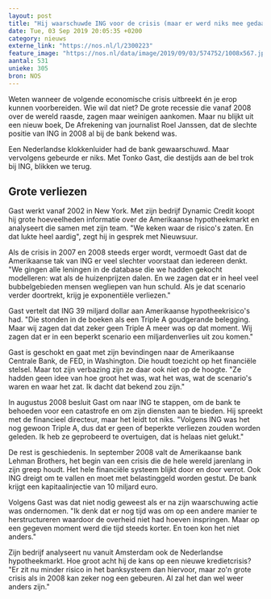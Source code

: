 ```yaml
---
layout: post
title: "Hij waarschuwde ING voor de crisis (maar er werd niks mee gedaan)"
date: Tue, 03 Sep 2019 20:05:35 +0200
category: nieuws
externe_link: "https://nos.nl/l/2300223"
feature_image: "https://nos.nl/data/image/2019/09/03/574752/1008x567.jpg"
aantal: 531
unieke: 305
bron: NOS
---
```


<p>Weten wanneer de volgende economische crisis uitbreekt én je erop kunnen voorbereiden. Wie wil dat niet? De grote recessie die vanaf 2008 over de wereld raasde, zagen maar weinigen aankomen. Maar nu blijkt uit een nieuw boek, De Afrekening van journalist Roel Janssen, dat de slechte positie van ING in 2008 al bij de bank bekend was.</p>
<p>Een Nederlandse klokkenluider had de bank gewaarschuwd. Maar vervolgens gebeurde er niks. Met Tonko Gast, die destijds aan de bel trok bij ING, blikken we terug.</p>
<h2>Grote verliezen</h2>
<p>Gast werkt vanaf 2002 in New York. Met zijn bedrijf Dynamic Credit koopt hij grote hoeveelheden informatie over de Amerikaanse hypotheekmarkt en analyseert die samen met zijn team. "We keken waar de risico's zaten. En dat lukte heel aardig", zegt hij in gesprek met Nieuwsuur.</p>
<p>Als de crisis in 2007 en 2008 steeds erger wordt, vermoedt Gast dat de Amerikaanse tak van ING er veel slechter voorstaat dan iedereen denkt. "We gingen alle leningen in de database die we hadden gekocht modelleren: wat als de huizenprijzen dalen. En we zagen dat er in heel veel bubbelgebieden mensen wegliepen van hun schuld. Als je dat scenario verder doortrekt, krijg je exponentiële verliezen."</p>
<p>Gast vertelt dat ING 39 miljard dollar aan Amerikaanse hypotheekrisico's had. "Die stonden in de boeken als een Triple A goudgerande belegging. Maar wij zagen dat dat zeker geen Triple A meer was op dat moment. Wij zagen dat er in een beperkt scenario een miljardenverlies uit zou komen."</p>
<p>Gast is geschokt en gaat met zijn bevindingen naar de Amerikaanse Centrale Bank, de FED, in Washington. Die houdt toezicht op het financiële stelsel. Maar tot zijn verbazing zijn ze daar ook niet op de hoogte. "Ze hadden geen idee van hoe groot het was, wat het was, wat de scenario's waren en waar het zat. Ik dacht dat bekend zou zijn."</p>
<p>In augustus 2008 besluit Gast om naar ING te stappen, om de bank te behoeden voor een catastrofe en om zijn diensten aan te bieden. Hij spreekt met de financieel directeur, maar het leidt tot niks. "Volgens ING was het nog gewoon Triple A, dus dat er geen of beperkte verliezen zouden worden geleden. Ik heb ze geprobeerd te overtuigen, dat is helaas niet gelukt."</p>
<p>De rest is geschiedenis. In september 2008 valt de Amerikaanse bank Lehman Brothers, het begin van een crisis die de hele wereld jarenlang in zijn greep houdt. Het hele financiële systeem blijkt door en door verrot. Ook ING dreigt om te vallen en moet met belastinggeld worden gestut. De bank krijgt een kapitaalinjectie van 10 miljard euro.</p>
<p>Volgens Gast was dat niet nodig geweest als er na zijn waarschuwing actie was ondernomen. "Ik denk dat er nog tijd was om op een andere manier te herstructureren waardoor de overheid niet had hoeven inspringen. Maar op een gegeven moment werd die tijd steeds korter. En toen kon het niet anders."</p>
<p>Zijn bedrijf analyseert nu vanuit Amsterdam ook de Nederlandse hypotheekmarkt. Hoe groot acht hij de kans op een nieuwe kredietcrisis? "Er zit nu minder risico in het banksysteem dan hiervoor, maar zo'n grote crisis als in 2008 kan zeker nog een gebeuren. Al zal het dan wel weer anders zijn."</p>
